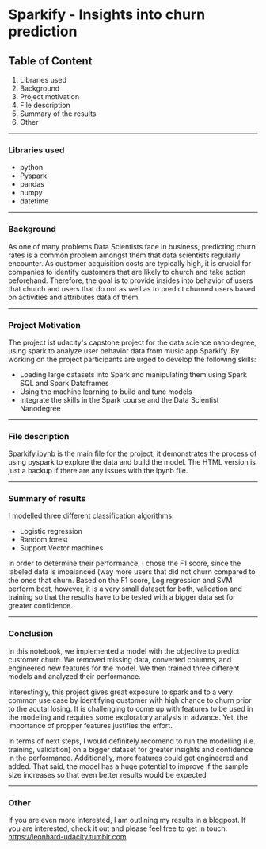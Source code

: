 ﻿# Sparkify - Insights into churn prediction
## Table of Content

 1. Libraries used
 2. Background
 3. Project motivation
 4. File description
 5. Summary of the results
 6. Other
_______
### Libraries used
- python
- Pyspark
- pandas
- numpy
- datetime
_______

### Background
As one of many problems Data Scientists face in business, predicting churn rates is a common problem  amongst them that data scientists regularly encounter. As customer acquisition costs are typically high, it is crucial for companies to identify customers that are likely to church and take action beforehand. Therefore, the goal is to provide insides into behavior of users that church and users that do not as well as to predict churned users based on activities and attributes data of them.

_______

### Project Motivation

The project ist udacity's capstone project for the data science nano degree, using spark to analyze user behavior data from music app Sparkify. By working on the project participants are urged to develop the following skills:

- Loading large datasets into Spark and manipulating them using Spark SQL and Spark Dataframes
- Using the machine learning to build and tune models
- Integrate the skills in the Spark course and the Data Scientist Nanodegree

_______
### File description

Sparkify.ipynb is the main file for the project, it demonstrates the process of using pyspark to explore the data and build the model. The HTML version is just a backup if there are any issues with the ipynb file.
_______
### Summary of results

I modelled three different classification algorithms:
- Logistic regression
- Random forest
- Support Vector machines

In order to determine their performance, I chose the F1 score, since the labeled data is imbalanced (way more users that did not churn compared to the ones that churn. Based on the F1 score, Log regression and SVM perform best, however, it is a very small dataset for both, validation and training so that the results have to be tested with a bigger data set for greater confidence.
_______
### Conclusion

In this notebook, we implemented a model with the objective to predict customer churn. We removed missing data, converted columns, and engineered new features for the model. We then trained three different models and analyzed their performance.

Interestingly, this project gives great exposure to spark and to a very common use case by identifying customer with high chance to churn prior to the acutal losing. It is challenging to come up with features to be used in the modeling and requires some exploratory analysis in advance. Yet, the importance of propper features justifies the effort. 

In terms of next steps, I would definitely recomend to run the modelling (i.e. training, validation) on a bigger dataset for greater insights and confidence in the performance. Additionally, more features could get engineered and added. That said, the model has a huge potential to improve if the sample size increases so that even better results would be expected
_______
### Other

If you are even more interested, I am outlining my results in a blogpost. If you are interested, check it out and please feel free to get in touch: https://leonhard-udacity.tumblr.com

